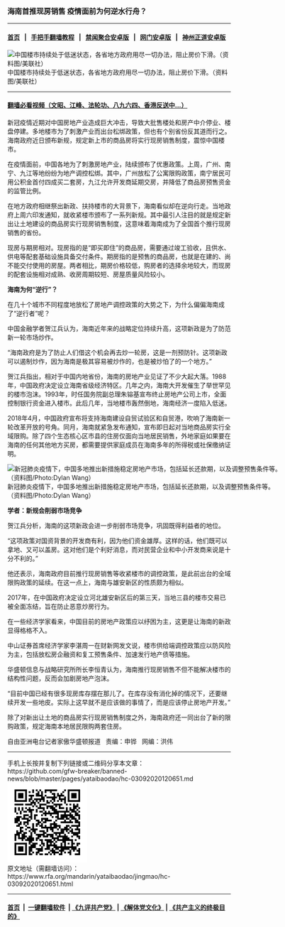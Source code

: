 ### 海南首推现房销售    疫情面前为何逆水行舟？
------------------------

#### [首页](https://github.com/gfw-breaker/banned-news/blob/master/README.md) &nbsp;&nbsp;|&nbsp;&nbsp; [手把手翻墙教程](https://github.com/gfw-breaker/guides/wiki) &nbsp;&nbsp;|&nbsp;&nbsp; [禁闻聚合安卓版](https://github.com/gfw-breaker/bn-android) &nbsp;&nbsp;|&nbsp;&nbsp; [网门安卓版](https://github.com/oGate2/oGate) &nbsp;&nbsp;|&nbsp;&nbsp; [神州正道安卓版](https://github.com/SzzdOgate/update) 



<div id="headerimg">
 <img alt="中国楼市持续处于低迷状态，各省地方政府用尽一切办法，阻止房价下滑。（资料图/美联社）" src="https://www.rfa.org/mandarin/yataibaodao/jingmao/hc-03092020120651.html/0309c.jpg/image" title="中国楼市持续处于低迷状态，各省地方政府用尽一切办法，阻止房价下滑。（资料图/美联社）"/>
 <div id="headerimgcontents">
  <div id="headerimgcaption">
   <span>
    中国楼市持续处于低迷状态，各省地方政府用尽一切办法，阻止房价下滑。（资料图/美联社）
   </span>
   <!-- zoomattribute -->
  </div>
  <!-- headerimgcaption -->
 </div>
 <!-- headerimagecontents -->
</div>

<hr/>


#### [翻墙必看视频（文昭、江峰、法轮功、八九六四、香港反送中...）](https://github.com/gfw-breaker/banned-news/blob/master/pages/link3.md)

<div id="storytext">
 <div>
  <div class="slot_header">
  </div>
 </div>
 <p>
  新冠疫情近期对中国房地产业造成巨大冲击，导致大批售楼处和房产中介停业、楼盘停建。多地楼市为了刺激产业而出台松绑政策，但也有个别省份反其道而行之。海南政府近日颁布新规，规定新上市的商品房将实行现房销售制度，震惊中国楼市。
 </p>
 <p>
  在疫情面前，中国各地为了刺激房地产业，陆续颁布了优惠政策。上周，广州、南宁、九江等地纷纷为地产调控松绑。其中，广州放松了公寓限购政策，南宁居民可用公积金首付四成买二套房，九江允许开发商延期交房，并降低了商品房预售资金的监管比例。
 </p>
 <p>
  在地方政府相继祭出新政、扶持楼市的大背景下，海南看似却在逆向行走。当地政府上周六印发通知，就收紧楼市颁布了一系列新规。其中最引人注目的就是规定新出让土地建设的商品房实行现房销售制度，这意味着海南成为了全国首个推行现房销售的省份。
 </p>
 <p>
  现房与期房相对。现房指的是“即买即住”的商品房，需要通过竣工验收，且供水、供电等配套基础设施具备交付条件。期房指的是预售的商品房，也就是在建的、尚不能交付使用的房屋。两者相比，期房价格较低，购房者的选择余地较大，而现房的配套设施相对成熟、收房周期较短、房屋质量风险较小。
 </p>
 <p>
 </p>
 <p>
 </p>
 <p>
  <b>
   海南为何“逆行”？
  </b>
 </p>
 <p>
  在几十个城市不同程度地放松了房地产调控政策的大势之下，为什么偏偏海南成了“逆行者”呢？
 </p>
 <p>
  中国金融学者贺江兵认为，海南近年来的战略定位持续升高，这项新政是为了防范新一轮市场炒作。
 </p>
 <p>
  “海南政府是为了防止人们借这个机会再去炒一轮房，这是一剂预防针。这项新政可以遏制炒作，因为海南是极其容易被炒作的，也是被炒怕了的一个地方。”
 </p>
 <p>
  贺江兵指出，相对于中国内地省份，海南的房地产业见证了不少大起大落。1988年，中国政府决定设立海南省级经济特区。几年之内，海南大开发催生了举世罕见的楼市泡沫。1993年，时任国务院副总理朱镕基宣布终止房地产公司上市，全面控制银行资金进入楼市。此后几年，当地楼市轰然倒地，海南经济一度陷入低迷。
 </p>
 <p>
  2018年4月，中国政府宣布将支持海南建设自贸试验区和自贸港，吹响了海南新一轮改革开放的号角。同月，海南就紧急发布通知，宣布即日起对当地商品房实行全域限购。除了四个生态核心区市县的住房仅面向当地居民销售，外地家庭如果要在海南的任何其他地方买房，都需要提供家庭成员在海南多年的所得税或社保缴纳证明。
 </p>
 <p>
  <div class="image-inline captioned" style="width:622px;">
   <div style="width:622px;">
    <img alt="新冠肺炎疫情下，中国多地推出新措施稳定房地产市场，包括延长还款期，以及调整预售条件等。（资料图/Photo:Dylan Wang）" src="https://www.rfa.org/mandarin/yataibaodao/jingmao/hc-03092020120651.html/0309b.jpg" title="新冠肺炎疫情下，中国多地推出新措施稳定房地产市场，包括延长还款期，以及调整预售条件等。（资料图/Photo:Dylan Wang）"/>
   </div>
   <div class="image-caption">
    <span style="width:622px;">
     新冠肺炎疫情下，中国多地推出新措施稳定房地产市场，包括延长还款期，以及调整预售条件等。（资料图/Photo:Dylan Wang）
    </span>
    <span class="copyright">
    </span>
   </div>
  </div>
 </p>
 <p>
  <b>
   学者：新规会削弱市场竞争
  </b>
 </p>
 <p>
  贺江兵分析，海南的这项新政会进一步削弱市场竞争，巩固既得利益者的地位。
 </p>
 <p>
  “这项政策对国资背景的开发商有利，因为他们资金雄厚。这样的话，他们既可以拿地、又可以盖房。这对他们是个利好消息，而对民营企业和中小开发商来说是十分不利的。”
 </p>
 <p>
  他还表示，海南政府目前推行现房销售等收紧楼市的调控政策，是此前出台的全域限购政策的延续。在这一点上，海南与雄安新区的性质颇为相似。
 </p>
 <p>
  2017年，在中国政府决定设立河北雄安新区后的第三天，当地三县的楼市交易已被全面冻结，旨在防止恶意炒房行为。
 </p>
 <p>
  在一些经济学家看来，中国目前的房地产政策应以纾困为主，这更是让海南的新政显得格格不入。
 </p>
 <p>
  中山证券首席经济学家李湛周一在财新网发文说，楼市供给端调控政策应以防风险为主，包括放松房企融资和复工预售条件、加速发行地产债等措施。
 </p>
 <p>
  华盛顿信息与战略研究所所长李恒青认为，海南推行现房销售不但不能解决楼市的结构性问题，反而会加剧房地产泡沫。
 </p>
 <p>
  “目前中国已经有很多现房库存摆在那儿了。在库存没有消化掉的情况下，还要继续开发一些地皮。实际上这早就不是应该做的事情了，而是应该停止房地产开发。”
 </p>
 <p>
  除了对新出让土地的商品房实行现房销售制度之外，海南政府还一同出台了新的限购政策，规定海南本地居民限购两套住房。
 </p>
 <p>
 </p>
 <p>
  自由亚洲电台记者家傲华盛顿报道   责编：申铧   网编：洪伟
 </p>
</div>

<hr/>
手机上长按并复制下列链接或二维码分享本文章：<br/>
https://github.com/gfw-breaker/banned-news/blob/master/pages/yataibaodao/hc-03092020120651.md <br/>
<a href='https://github.com/gfw-breaker/banned-news/blob/master/pages/yataibaodao/hc-03092020120651.md'><img src='https://github.com/gfw-breaker/banned-news/blob/master/pages/yataibaodao/hc-03092020120651.md.png'/></a> <br/>
原文地址（需翻墙访问）：https://www.rfa.org/mandarin/yataibaodao/jingmao/hc-03092020120651.html


------------------------
#### [首页](https://github.com/gfw-breaker/banned-news/blob/master/README.md) &nbsp;|&nbsp; [一键翻墙软件](https://github.com/gfw-breaker/nogfw/blob/master/README.md) &nbsp;| [《九评共产党》](https://github.com/gfw-breaker/9ping.md/blob/master/README.md#九评之一评共产党是什么) | [《解体党文化》](https://github.com/gfw-breaker/jtdwh.md/blob/master/README.md) | [《共产主义的终极目的》](https://github.com/gfw-breaker/gczydzjmd.md/blob/master/README.md)


<img src='http://gfw-breaker.win/banned-news/pages/yataibaodao/hc-03092020120651.md' width='0px' height='0px'/>